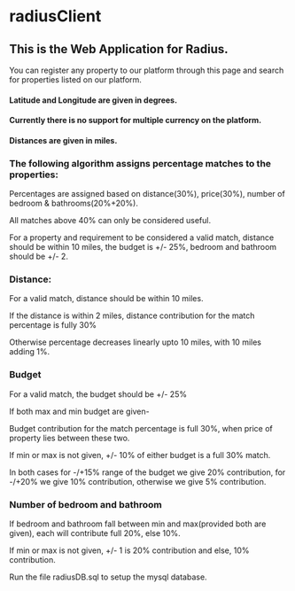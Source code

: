 # radiusClient

## This is the Web Application for Radius. 
You can register any property to our platform through this page and search for properties listed on our platform.

#### Latitude and Longitude are given in degrees. 
#### Currently there is no support for multiple currency on the platform.
#### Distances are given in miles.

### The following algorithm assigns percentage matches to the properties:
Percentages are assigned based on distance(30%), price(30%), number of bedroom & bathrooms(20%+20%).

All matches above 40% can only be considered useful.

For a property and requirement to be considered a valid match, distance should be within 10 miles, the budget is +/- 25%, bedroom and bathroom should be +/- 2.

### Distance:
For a valid match, distance should be within 10 miles.

If the distance is within 2 miles, distance contribution for the match percentage is fully 30%

Otherwise percentage decreases linearly upto 10 miles, with 10 miles adding 1%.

### Budget
For a valid match, the budget should be +/- 25%

If both max and min budget are given-

  Budget contribution for the match percentage is full 30%, when price of property lies between these two. 
  
If min or max is not given, +/- 10% of either budget is a full 30% match.

In both cases for -/+15% range of the budget we give 20% contribution, for -/+20% we give 10% contribution, otherwise we give 5% contribution.

### Number of bedroom and bathroom
If bedroom and bathroom fall between min and max(provided both are given), each will contribute full 20%, else 10%.

If min or max is not given, +/- 1 is 20% contribution and else, 10% contribution.


Run the file radiusDB.sql to setup the mysql database.
